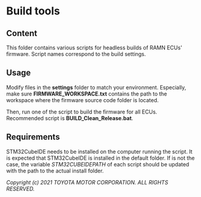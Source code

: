 
# Build tools

## Content

This folder contains various scripts for headless builds of RAMN ECUs' firmware. Script names correspond to the build settings.

## Usage

Modify files in the **settings** folder to match your environment. Especially, make sure **FIRMWARE_WORKSPACE.txt** contains the path to the workspace where the firmware source code folder is located.

Then, run one of the script to build the firmware for all ECUs. Recommended script is **BUILD_Clean_Release.bat**.

## Requirements

STM32CubeIDE needs to be installed on the computer running the script. It is expected that STM32CubeIDE is installed in the default folder. If is not the case, the variable *STM32CUBEIDEPATH* of each script should be updated with the path to the actual install folder.


*Copyright (c) 2021 TOYOTA MOTOR CORPORATION. ALL RIGHTS RESERVED.*